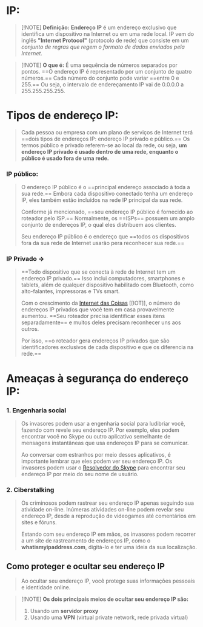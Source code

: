 # IP:

> [!NOTE] **Definição:**
>  **Endereço IP** é um endereço exclusivo que identifica um dispositivo na Internet ou em uma rede local. IP vem do inglês **"Internet Protocol"** (protocolo de rede) que consiste em um *conjunto de regras que regem o formato de dados enviados pela Internet*.

> [!NOTE] **O que é:**
> É uma sequência de números separados por pontos. ==O endereço IP é representado por um conjunto de quatro números.== Cada número do conjunto pode variar ==entre 0 e 255.== Ou seja, o intervalo de endereçamento IP vai de 0.0.0.0 a 255.255.255.255.

# Tipos de endereço IP:

> Cada pessoa ou empresa com um plano de serviços de Internet terá ==dois tipos de endereços IP: endereço IP privado e público.== Os termos público e privado referem-se ao local da rede, ou seja, **um endereço IP privado é usado dentro de uma rede, enquanto o público é usado fora de uma rede.**

### IP público:
> 	O endereço IP público é o ==principal endereço associado à toda a sua rede.== Embora cada dispositivo conectado tenha um endereço IP, eles também estão incluídos na rede IP principal da sua rede.
> 	
 >	Conforme já mencionado, ==seu endereço IP público é fornecido ao roteador pelo ISP.== Normalmente, os ==ISPs== possuem um amplo conjunto de endereços IP, o qual eles distribuem aos clientes.
 >	
 >	Seu endereço IP público é o endereço que ==todos os dispositivos fora da sua rede de Internet usarão pera reconhecer sua rede.==
 
### IP Privado →
 >	==Todo dispositivo que se conecta à rede de Internet tem um endereço IP privado.== Isso inclui computadores, smartphones e tablets, além de qualquer dispositivo habilitado com Bluetooth, como alto-falantes, impressoras e TVs smart.
 >	
 >	Com o crescimento da [Internet das Coisas](https://www.kaspersky.com.br/resource-center/threats/secure-iot-devices-on-your-home-network) [[IOT]], o número de endereços IP privados que você tem em casa provavelmente aumentou. ==Seu roteador precisa identificar esses itens separadamente== e muitos deles precisam reconhecer uns aos outros.
 >	
 >	Por isso, ==o roteador gera endereços IP privados que são identificadores exclusivos de cada dispositivo e que os diferencia na rede.==
 
# Ameaças à segurança do endereço IP:

### 1. Engenharia social

>Os invasores podem usar a engenharia social para ludibriar você, fazendo com revele seu endereço IP. Por exemplo, eles podem encontrar você no Skype ou outro aplicativo semelhante de mensagens instantâneas que usa endereços IP para se comunicar.
>
>Ao conversar com estranhos por meio desses aplicativos, é importante lembrar que eles podem ver seu endereço IP. Os invasores podem usar o [Resolvedor do Skype](http://www.wikihow.com/Find-the-IP-Address-of-a-Skype-User) para encontrar seu endereço IP por meio do seu nome de usuário.

### 2. Ciberstalking

>Os criminosos podem rastrear seu endereço IP apenas seguindo sua atividade on-line. Inúmeras atividades on-line podem revelar seu endereço IP, desde a reprodução de videogames até comentários em sites e fóruns.
>
>Estando com seu endereço IP em mãos, os invasores podem recorrer a um site de rastreamento de endereços IP, como o **whatismyipaddress.com**, digitá-lo e ter uma ideia da sua localização.


## Como proteger e ocultar seu endereço IP

>Ao ocultar seu endereço IP, você protege suas informações pessoais e identidade online. 

>[!NOTE] **Os dois principais meios de ocultar seu endereço IP são:**
>1. Usando um **servidor proxy**
>2. Usando uma **VPN** (virtual private network, rede privada virtual)



